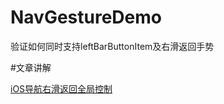 # NavGestureDemo
验证如何同时支持leftBarButtonItem及右滑返回手势

#文章讲解

[iOS导航右滑返回全局控制](http://www.henishuo.com/nav-leftbarbuttonitem-gesture/)
